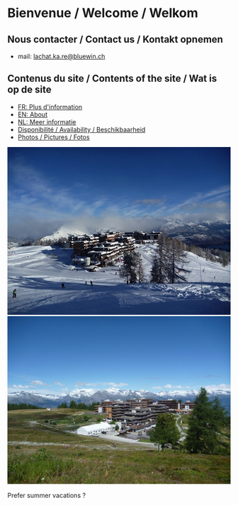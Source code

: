 <link rel="shortcut icon" type="image/png" href="/favicon.png">

# Bienvenue / Welcome / Welkom

## Nous contacter / Contact us / Kontakt opnemen

- mail: [lachat.ka.re@bluewin.ch](lachat.ka.re@bluewin.ch)

## Contenus du site / Contents of the site / Wat is op de site

- [FR: Plus d'information](about_fr.md)
- [EN: About](about_en.md)
- [NL: Meer informatie](about_nl.md)
- [Disponibilité / Availability / Beschikbaarheid](agenda.md)
- [Photos / Pictures / Fotos](images.md)

![Thyon en hiver](images/thyon_hiver.jpg)
![Thyon en été](images/thyon_ete.jpg)

Prefer summer vacations ? [](https://www.facebook.com/remy.lachat01/about/?ref=page_internal)
<!--stackedit_data:
eyJoaXN0b3J5IjpbMTA1Mjg5MjgyN119
-->